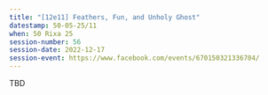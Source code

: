 ```yaml
---
title: "[12e11] Feathers, Fun, and Unholy Ghost"
datestamp: 50-05-25/11
when: 50 Rixa 25
session-number: 56
session-date: 2022-12-17
session-event: https://www.facebook.com/events/670150321336704/
---
```


TBD
